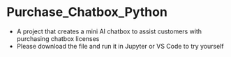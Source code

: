 # Purchase_Chatbox_Python
- A project that creates a mini AI chatbox to assist customers with purchasing chatbox licenses
- Please download the file and run it in Jupyter or VS Code to try yourself
